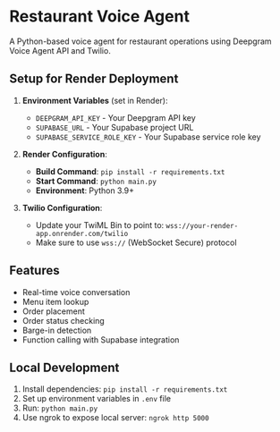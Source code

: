 # Restaurant Voice Agent

A Python-based voice agent for restaurant operations using Deepgram Voice Agent API and Twilio.

## Setup for Render Deployment

1. **Environment Variables** (set in Render):
   - `DEEPGRAM_API_KEY` - Your Deepgram API key
   - `SUPABASE_URL` - Your Supabase project URL
   - `SUPABASE_SERVICE_ROLE_KEY` - Your Supabase service role key

2. **Render Configuration**:
   - **Build Command**: `pip install -r requirements.txt`
   - **Start Command**: `python main.py`
   - **Environment**: Python 3.9+

3. **Twilio Configuration**:
   - Update your TwiML Bin to point to: `wss://your-render-app.onrender.com/twilio`
   - Make sure to use `wss://` (WebSocket Secure) protocol

## Features

- Real-time voice conversation
- Menu item lookup
- Order placement
- Order status checking
- Barge-in detection
- Function calling with Supabase integration

## Local Development

1. Install dependencies: `pip install -r requirements.txt`
2. Set up environment variables in `.env` file
3. Run: `python main.py`
4. Use ngrok to expose local server: `ngrok http 5000`
